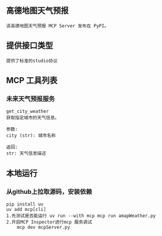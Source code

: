 ## 高德地图天气预报
    该高德地图天气预报 MCP Server 发布在 PyPI。

## 提供接口类型
    提供了标准的studio协议
    
## MCP 工具列表
### 未来天气预报服务
    get_city_weather
    获取指定城市的天气信息。

    参数:
    city (str): 城市名称

    返回:
    str: 天气信息描述

## 本地运行
###  从github上拉取源码，安装依赖
    pip install uv
    uv add mcp[cli]
    1.先测试是否能运行 uv run --with mcp mcp run amapWeather.py
    2.开启MCP Inspector进行mcp 服务调试
        mcp dev mcpServer.py
